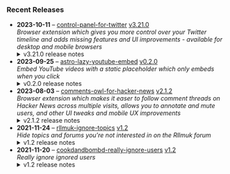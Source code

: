 ### Recent Releases

<!-- RECENT_RELEASES -->
<ul>
<li>
  <strong>2023-10-11</strong> – <a href="https://github.com/insin/control-panel-for-twitter">control-panel-for-twitter</a> <a href="https://github.com/insin/control-panel-for-twitter/releases/tag/v3.21.0">v3.21.0</a>
  <div><em>Browser extension which gives you more control over your Twitter timeline and adds missing features and UI improvements - available for desktop and mobile browsers</em></div>
  <details><summary>v3.21.0 release notes</summary><ul>
<li>Added replacement of the new Home logo with the Twitter birdhouse when "Replace X branding changes" is enabled</li>
<li>Changed link headline restoration to be reversible so disabling it takes effect immediately</li>
<li>Fixed link headline restoration not working on Notifications or Bookmarks if the replace/hide Twitter Blue checks feature is disabled</li>
</ul>
<hr>
<p>Available in the following extension stores:</p>
<p><a href="https://chrome.google.com/webstore/detail/control-panel-for-twitter" rel="nofollow"><img src="https://user-images.githubusercontent.com/226692/212897023-9e66b1b0-e1cd-44df-a4f2-3d5bda80c5f8.png" alt="Chrome" style="max-width: 100%;"></a></p>
<hr>
<h2>Screenshots</h2>
<h3>Home icon</h3>
<table>
<thead>
<tr>
<th>Active</th>
<th>Inactive</th>
</tr>
</thead>
<tbody>
<tr>
<td><a target="_blank" rel="noopener noreferrer" href="https://github.com/insin/control-panel-for-twitter/assets/226692/0234d1de-8fb4-45ca-83ee-4b5b1b840426"><img src="https://github.com/insin/control-panel-for-twitter/assets/226692/0234d1de-8fb4-45ca-83ee-4b5b1b840426" style="max-width: 100%;"></a></td>
<td><a target="_blank" rel="noopener noreferrer" href="https://github.com/insin/control-panel-for-twitter/assets/226692/6a54b273-32c5-4923-9316-2b4356647a3b"><img src="https://github.com/insin/control-panel-for-twitter/assets/226692/6a54b273-32c5-4923-9316-2b4356647a3b" style="max-width: 100%;"></a></td>
</tr>
</tbody>
</table></details>
</li>
<li>
  <strong>2023-09-25</strong> – <a href="https://github.com/insin/astro-lazy-youtube-embed">astro-lazy-youtube-embed</a> <a href="https://github.com/insin/astro-lazy-youtube-embed/releases/tag/v0.2.0">v0.2.0</a>
  <div><em>Embed YouTube videos with a static placeholder which only embeds when you click</em></div>
  <details><summary>v0.2.0 release notes</summary><p>Astro 3 support</p></details>
</li>
<li>
  <strong>2023-08-03</strong> – <a href="https://github.com/insin/comments-owl-for-hacker-news">comments-owl-for-hacker-news</a> <a href="https://github.com/insin/comments-owl-for-hacker-news/releases/tag/v2.1.2">v2.1.2</a>
  <div><em>Browser extension which makes it easer to follow comment threads on Hacker News across multiple visits, allows you to annotate and mute users, and other UI tweaks and mobile UX improvements</em></div>
  <details><summary>v2.1.2 release notes</summary><ul>
<li>Don't hide comment nav links, as this also contains edit and other useful controls</li>
</ul>
<hr>
<p>Available in the following extension stores:</p>
<p><a href="https://apps.apple.com/us/app/comments-owl-for-hacker-news/id6451333500" rel="nofollow"><img src="https://user-images.githubusercontent.com/226692/216768643-4756e33c-1e61-41a7-9c56-9bd80f10bcc9.png" alt="Apple App Store" style="max-width: 100%;"></a> <a href="https://addons.mozilla.org/en-US/firefox/addon/hn-comments-owl/" rel="nofollow"><img src="https://user-images.githubusercontent.com/226692/212897487-f3993495-2032-44a4-b0c6-1bd1d9cc56dd.png" alt="Firefox" style="max-width: 100%;"></a> <a href="https://chrome.google.com/webstore/detail/kpoggabejgbenjahggloahnnaolmfock?authuser=0&amp;hl=en" rel="nofollow"><img src="https://user-images.githubusercontent.com/226692/212897023-9e66b1b0-e1cd-44df-a4f2-3d5bda80c5f8.png" alt="Chrome" style="max-width: 100%;"></a></p></details>
</li>
<li>
  <strong>2021-11-24</strong> – <a href="https://github.com/insin/rllmuk-ignore-topics">rllmuk-ignore-topics</a> <a href="https://github.com/insin/rllmuk-ignore-topics/releases/tag/v1.2">v1.2</a>
  <div><em>Hide topics and forums you're not interested in on the Rllmuk forum</em></div>
  <details><summary>v1.2 release notes</summary><ul>
<li>Added support for the Fluid view</li>
<li>Added a collapse control for the Fluid sidebar</li>
</ul></details>
</li>
<li>
  <strong>2021-11-20</strong> – <a href="https://github.com/insin/cookdandbombd-really-ignore-users">cookdandbombd-really-ignore-users</a> <a href="https://github.com/insin/cookdandbombd-really-ignore-users/releases/tag/v1.2">v1.2</a>
  <div><em>Really ignore ignored users</em></div>
  <details><summary>v1.2 release notes</summary><p>Updated for new theme</p>
<p>Added re-striping of posts so it doesn't look weird when posts are hidden</p></details>
</li>
</ul>
<!-- /RECENT_RELEASES -->
